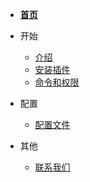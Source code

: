 
- [**首页**](/)

- 开始

    - [介绍](start/introduce.md)
    - [安装插件](start/install_plugin.md)
    - [命令和权限](start/command.md)

- 配置

    - [配置文件](config/config.md)

- 其他
  
    - [联系我们](other/contact.md)